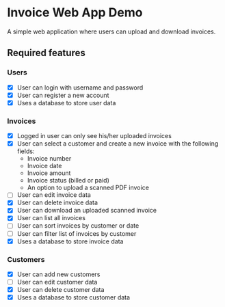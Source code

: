 # Invoice Web App Demo
A simple web application where users can upload and download invoices.

## Required features

### Users
- [x] User can login with username and password
- [x] User can register a new account
- [x] Uses a database to store user data

### Invoices
- [x] Logged in user can only see his/her uploaded invoices
- [x] User can select a customer and create a new invoice with the following fields:
    * Invoice number
    * Invoice date
    * Invoice amount
    * Invoice status (billed or paid)
    * An option to upload a scanned PDF invoice
- [ ] User can edit invoice data
- [x] User can delete invoice data
- [x] User can download an uploaded scanned invoice
- [x] User can list all invoices
- [ ] User can sort invoices by customer or date
- [ ] User can filter list of invoices by customer
- [x] Uses a database to store invoice data

### Customers
- [x] User can add new customers
- [ ] User can edit customer data
- [x] User can delete customer data
- [x] Uses a database to store customer data

